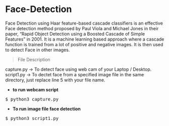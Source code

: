 # Face-Detection
Face Detection using Haar feature-based cascade classifiers is an effective Face detection method proposed by 
Paul Viola and Michael Jones in their paper, “Rapid Object Detection using a Boosted Cascade of Simple Features” in 2001. 
It is a machine learning based approach where a cascade function is trained from a lot of positive and negative images. 
It is then used to detect Face in other images.

>File Description

capture.py -> To detect face using web cam of your Laptop / Desktop.
script1.py -> To dectet face from a specified image file in the same directory, just replace line 5 with your file name.

- <b>to run webcam script</b>
<pre>$ python3 capture.py</pre>

- <b>To run image file face detection</b>
<pre>$ python3 script1.py</pre>
